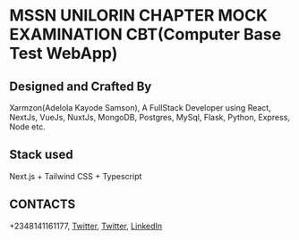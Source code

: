 # MSSN UNILORIN CHAPTER MOCK EXAMINATION CBT(Computer Base Test WebApp)

## Designed and Crafted By

Xarmzon(Adelola Kayode Samson), A FullStack Developer using React, NextJs, VueJs, NuxtJs, MongoDB, Postgres, MySql, Flask, Python, Express, Node etc.

## Stack used

Next.js + Tailwind CSS + Typescript

## CONTACTS

+2348141161177, [Twitter](https://www.twitter.com/xarmzon), [Twitter](https://www.twiter.com/rastacl), [LinkedIn](https://www.linkedin.com/in/rastaxarm)
